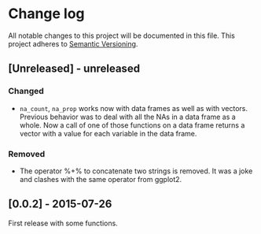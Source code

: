 # Change log

All notable changes to this project will be documented in this file.
This project adheres to [Semantic Versioning](http://semver.org/).

## [Unreleased] - unreleased

### Changed

- `na_count`, `na_prop` works now with data frames as well as with vectors.
Previous behavior was to deal with all the NAs in a data frame as a whole.
Now a call of one of those functions on a data frame returns a vector with a
value for each variable in the data frame.

### Removed

- The operator %+% to concatenate two strings is removed. It was a joke and
clashes with the same operator from ggplot2.


## [0.0.2] - 2015-07-26
First release with some functions.
